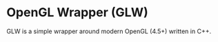OpenGL Wrapper (GLW)
====================

GLW is a simple wrapper around modern OpenGL (4.5+) written in C++.



